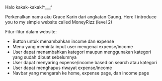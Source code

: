 Halo kakak-kakak!^___^

Perkenalkan nama aku Grace Karin dari angkatan Gaung. Here I introduce you to my simple website called MoneyRizz (level 2)

Fitur-fitur dalam website:
- Button untuk menambahkan income dan expense
- Menu yang meminta input user mengenai expense/income
- User dapat menambahkan kategori maupun menggunakan kategori yang sudah dibuat sebelumnya
- User dapat menyaring expense/income based on search atau kategori
- User dapat menghapus riwayat expense/income
- Navbar yang mengarah ke home, expense page, dan income page


